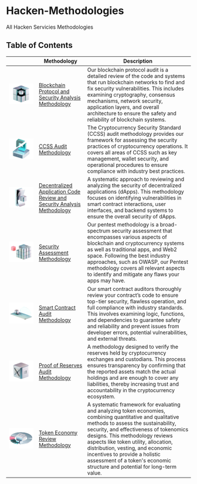 # Hacken-Methodologies

All Hacken Servicies Methodologies

## Table of Contents

| | Methodology | Description |
|---|---|---|
| ![blockchain-protocols](images/services/blockchain-protocols.png) | [Blockchain Protocol and Security Analysis Methodology](methodologies/blockchain-protocols.md) | Our blockchain protocol audit is a detailed review of the code and systems that run blockchain networks to find and fix security vulnerabilities. This includes examining cryptography, consensus mechanisms, network security, application layers, and overall architecture to ensure the safety and reliability of blockchain systems. |
| ![ccss](images/services/ccss.png) | [CCSS Audit Methodology](methodologies/ccss.md) | The Cryptocurrency Security Standard (CCSS) audit methodology provides our framework for assessing the security practices of cryptocurrency operations. It covers all areas of CCSS such as key management, wallet security, and operational procedures to ensure compliance with industry best practices. |
| ![dapp-audit-methodology](images/services/dapp-audit-methodology.png) | [Decentralized Application Code Review and Security Analysis Methodology](dapp-audit-methodology.md) | A systematic approach to reviewing and analyzing the security of decentralized applications (dApps). This methodology focuses on identifying vulnerabilities in smart contract interactions, user interfaces, and backend systems to ensure the overall security of dApps. |
| ![pentesting](images/services/pentesting.png) | [Security Assessment Methodology](methodologies/pentesting.md) | Our pentest methodology is a broad-spectrum security assessment that encompasses various aspects of blockchain and cryptocurrency systems as well as traditional apps, and Web2 space. Following the best industry approaches, such as OWASP, our Pentest methodology covers all relevant aspects to identify and mitigate any flaws your apps may have. |
| ![smart-contracts](images/services/smart-contracts.png) | [Smart Contract Audit Methodology](methodologies/smart-contracts.md) | Our smart contract auditors thoroughly review your contract’s code to ensure top-tier security, flawless operation, and full compliance with industry standards. This involves examining logic, functions, and dependencies to guarantee safety and reliability and prevent issues from developer errors, potential vulnerabilities, and external threats. |
| ![proof-of-reserves](images/services/proof-of-reserves.png) | [Proof of Reserves Audit Methodology](methodologies/proof-of-reserves.md) | A methodology designed to verify the reserves held by cryptocurrency exchanges and custodians. This process ensures transparency by confirming that the reported assets match the actual holdings and are enough to cover any liabilities, thereby increasing trust and accountability in the cryptocurrency ecosystem. |
| ![tokenomics](images/services/tokenomics.png) | [Token Economy Review Methodology](methodologies/tokenomics.md) | A systematic framework for evaluating and analyzing token economies, combining quantitative and qualitative methods to assess the sustainability, security, and effectiveness of tokenomics designs. This methodology reviews aspects like token utility, allocation, distribution, vesting, and economic incentives to provide a holistic assessment of a token's economic structure and potential for long-term value. |
